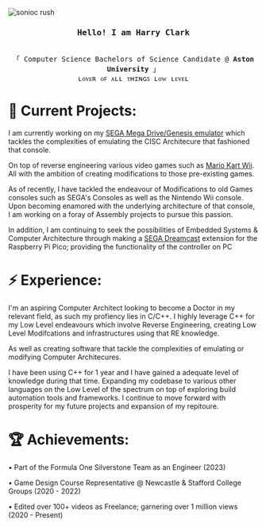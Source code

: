 ![sonioc rush](https://github.com/hazzaaclark/hazzaaclark/assets/107435091/ee7c05c4-52d2-49b0-8b38-af2bef8cdf94)
<h3 align="center"><samp>Hello! I am <b><a rel="nofollow noopener noreferrer" target="_blank"> Harry Clark</a></b></samp></h3>
<p align="center"><br>
  <samp>
    「 Computer Science Bachelors of Science Candidate @ <b>Aston University</b> 」<br>
    ʟᴏᴠᴇʀ ᴏꜰ ᴀʟʟ ᴛʜɪɴɢꜱ ʟᴏᴡ ʟᴇᴠᴇʟ
  </samp>
</p>

# 🔭 Current Projects:

I am currently working on my [SEGA Mega Drive/Genesis emulator](https://github.com/hazzaaclark/MD68000)
which tackles the complexities of emulating the CISC Architecure
that fashioned that console. 

On top of reverse engineering various video games such as 
[Mario Kart Wii](https://github.com/hazzaaclark/revo). All with the ambition of creating modifications to those pre-existing games.

As of recently, I have tackled the endeavour of Modifications to old Games consoles such as SEGA's Consoles
as well as the Nintendo Wii console.
Upon becoming enamored with the underlying architecture of that console, I am working on a foray of Assembly projects to pursue this passion.

In addition, I am continuing to seek the possibilities of Embedded Systems & Computer Architecture through
making a [SEGA Dreamcast](https://github.com/hazzaaclark/DreamPi)  extension for the Raspberry Pi Pico; providing the functionality of the controller on PC

# ⚡️ Experience:

I'm an aspiring Computer Architect looking to become a Doctor in my relevant field, as such my profiency lies in C/C++. I highly leverage C++ for my Low Level endeavours 
which involve Reverse Engineering, creating Low Level Modifcations and infrastructures using that RE knowledge.

As well as creating software that tackle the complexities of emulating or modifying Computer Architecures.

I have been using C++ for 1 year and I have gained a adequate level of knowledge during that time.
Expanding my codebase to various other languages on the Low Level of the spectrum on top of exploring build automation tools and frameworks.
I continue to move forward with prosperity for my future projects and expansion of my repitoure.

# 🏆 Achievements:

• Part of the Formula One Silverstone Team as an Engineer (2023)

• Game Design Course Representative @ Newcastle & Stafford College Groups (2020 - 2022)

• Edited over 100+ videos as Freelance; garnering over 1 million views (2020 - Present)
